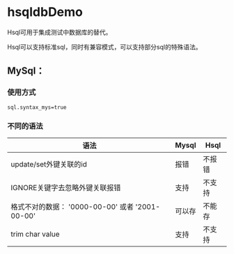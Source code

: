 # hsqldbDemo

Hsql可用于集成测试中数据库的替代。

Hsql可以支持标准sql，同时有兼容模式，可以支持部分sql的特殊语法。

## MySql：
### 使用方式
``` 
sql.syntax_mys=true
```
### 不同的语法
|  语法   | Mysql  | Hsql |
|  ----  | ----  | ----  |
| update/set外键关联的id  | 报错 | 不报错 |
| IGNORE关键字去忽略外键关联报错  | 支持 | 不支持|
| 格式不对的数据： '0000-00-00' 或者 '2001-00-00'  |可以存 | 不能存 |
| trim char value | 支持 | 不支持 |

